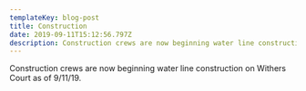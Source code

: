 ```yaml
---
templateKey: blog-post
title: Construction
date: 2019-09-11T15:12:56.797Z
description: Construction crews are now beginning water line construction on Withers Court.
---
```

Construction crews are now beginning water line construction on Withers Court as of 9/11/19.
